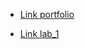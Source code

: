 
* [Link portfolio](https://github.com/JenteW/2imd-webtechadvanced-portfolio)

* [Link lab_1](https://github.com/JenteW/2imd-webtechadvanced-portfolio/lab1_git)